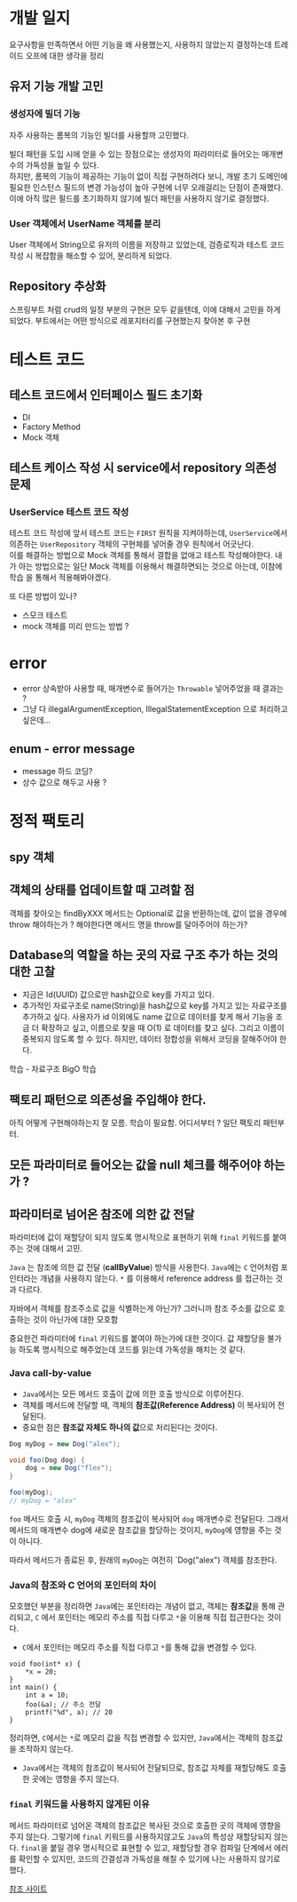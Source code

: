 # 개발 일지

요구사항을 만족하면서 어떤 기능을 왜 사용했는지, 사용하지 않았는지 결정하는데 트레이드 오프에 대한 생각을 정리

## 유저 기능 개발 고민
### 생성자에 빌더 기능
자주 사용하는 롬복의 기능인 빌더를 사용할까 고민했다. 

빌더 패턴을 도입 시에 얻을 수 있는 장점으로는 생성자의 파라미터로 들어오는 매개변수의 가독성을 높일 수 있다.   
하지만, 롬복의 기능이 제공하는 기능이 없이 직접 구현하려다 보니, 개발 초기 도메인에 필요한 인스턴스 필드의 
변경 가능성이 높아 구현에 너무 오래걸리는 단점이 존재했다. 이에 아직 많은 필드를 초기화하지 않기에 빌더 패턴을 
사용하지 않기로 결정했다.

### User 객체에서 UserName 객체를 분리   
User 객체에서 String으로 유저의 이름을 저장하고 있었는데, 검증로직과 테스트 코드 작성 시 복잡함을 해소할 수 있어,
분리하게 되었다.


## Repository 추상화 
스프링부트 처럼 crud의 일정 부분의 구현은 모두 같을텐데, 이에 대해서 고민을 하게 되었다. 부트에서는 어떤 방식으로 레포지터리를 구현했는지 찾아본 후 구현

# 테스트 코드
## 테스트 코드에서 인터페이스 필드 초기화
- DI
- Factory Method
- Mock 객체 
## 테스트 케이스 작성 시 service에서 repository 의존성 문제
### UserService 테스트 코드 작성
테스트 코드 작성에 앞서 테스트 코드는 `FIRST` 원칙을 지켜야하는데, `UserService`에서 의존하는 `UserRepository` 객체의 구현체를 넣어줄 경우 원칙에서 어긋난다.  
이를 해결하는 방법으로 Mock 객체를 통해서 결합을 없애고 테스트 작성해야한다. 내가 아는 방법으로는 일단 Mock 객체를 이용해서 해결하면되는 것으로 아는데, 이참에 학습
을 통해서 적용해봐야겠다.

또 다른 방법이 있나? 
- 스모크 테스트
- mock 객체를 미리 만드는 방법 ?
# error
- error 상속받아 사용할 때, 매개변수로 들어가는 `Throwable` 넣어주었을 때 결과는 ?
- 그냥 다 illegalArgumentException, IllegalStatementException 으로 처리하고 싶은데... 
## enum - error message
- message 하드 코딩?
- 상수 값으로 해두고 사용 ?

# 정적 팩토리 

## spy 객체

## 객체의 상태를 업데이트할 때 고려할 점
객체를 찾아오는 findByXXX 메서드는 Optional로 값을 반환하는데, 값이 없을 경우에 throw 해야하는가 ? 해야한다면 메서드 명을 throw를 달아주어야 하는가?

## Database의 역할을 하는 곳의 자료 구조 추가 하는 것의 대한 고찰
- 지금은 Id(UUID) 값으로만 hash값으로 key를 가지고 있다.
- 추가적인 자료구조로 name(String)을 hash값으로 key를 가지고 있는 자료구조를 추가하고 싶다.
사용자가 id 이외에도 name 값으로 데이터를 찾게 해서 기능을 조금 더 확장하고 싶고, 이름으로 찾을 때 O(1) 로 데이터를 찾고 싶다. 그리고 
이름이 중복되지 않도록 할 수 있다. 하지만, 데이터 정합성을 위해서 코딩을 잘해주어야 한다.

학습 - 자료구조 BigO 학습

## 팩토리 패턴으로 의존성을 주입해야 한다. 
아직 어떻게 구현해야하는지 잘 모름. 학습이 필요함. 어디서부터 ? 일단 팩토리 패턴부터. 


## 모든 파라미터로 들어오는 값을 null 체크를 해주어야 하는가 ?



## 파라미터로 넘어온 참조에 의한 값 전달
파라미터에 값이 재할당이 되지 않도록 명시적으로 표현하기 위해 `final` 키워드를 붙여주는 것에 대해서 고민.

`Java` 는 참조에 의한 값 전달 (**callByValue**) 방식을 사용한다. `Java`에는 `C` 언어처럼 포인터라는 개념을 사용하지 않는다.
`*` 를 이용해서 reference address 를 접근하는 것과 다르다. 

자바에서 객체를 참조주소로 값을 식별하는게 아닌가? 그러니까 참조 주소를 값으로 호출하는 것이 아닌가에 대한 모호함

중요한건 파라미터에 `final` 키워드를 붙여야 하는가에 대한 것이다. 값 재할당을 불가능 하도록 명시적으로 해주었는데 코드를 읽는데 가독성을 해치는 것 같다.

### Java call-by-value
- `Java`에서는 모든 메서드 호출이 값에 의한 호출 방식으로 이루어진다.
- 객체를 메서드에 전달할 때, 객체의 **참조값(Reference Address)** 이 복사되어 전달된다.
- 중요한 점은 **참조값 자체도 하나의 값**으로 처리된다는 것이다.
```java
Dog myDog = new Dog("alex");

void foo(Dog dog) {
    dog = new Dog("flex");
}

foo(myDog);
// myDog = "alex"
```
`foo` 메서드 호출 시, `myDog` 객체의 참조값이 복사되어 `dog` 매개변수로 전달된다. 그래서 메서드의 매개변수 dog에 새로운 참조값을 할당하는 것이지, `myDog`에 영향을 주는 것이 아니다.

따라서 메서드가 종료된 후, 원래의 `myDog`는 여전히 `Dog("alex") 객체를 참조한다.

### Java의 참조와 C 언어의 포인터의 차이
모호했던 부분을 정리하면 `Java`에는 포인터라는 개념이 없고, 객체는 **참조값**을 통해 관리되고, `C` 에서 포인터는 메모리 주소를 직접 다루고 `*`을 이용해 직접 접근한다는 것이다.
- `C`에서 포인터는 메모리 주소를 직접 다루고 `*`를 통해 값을 변경할 수 있다.

```
void foo(int* x) {
    *x = 20;
}
int main() {
    int a = 10;
    foo(&a); // 주소 전달
    printf("%d", a); // 20
}
```
정리하면, `C`에서는 `*`로 메모리 값을 직접 변경할 수 있지만, `Java`에서는 객체의 참조값을 조작하지 않는다.
- `Java`에서는 객체의 참조값이 복사되어 전달되므로, 참조값 자체를 재할당해도 호출한 곳에는 영향을 주지 않는다.

### `final` 키워드을 사용하지 않게된 이유
메서드 파라미터로 넘어온 객체의 참조값은 복사된 것으로 호출한 곳의 객체에 영향을 주지 않는다. 그렇기에 `final` 키워드를 사용하지않고도
`Java`의 특성상 재할당되지 않는다. `final`을 붙일 경우 명시적으로 표현할 수 있고, 재할당할 경우 컴파일 단계에서 에러를 확인할 수 있지만,
코드의 간결성과 가독성을 해칠 수 있기에 나는 사용하지 않기로 했다.

[참조 사이트](https://softwareengineering.stackexchange.com/questions/48413/in-java-should-i-use-final-for-parameters-and-locals-even-when-i-dont-have-t)